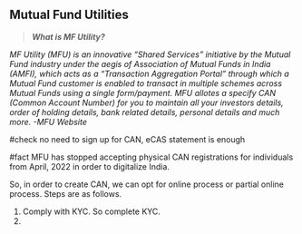 ## Mutual Fund Utilities

>***What is MF Utility?***
>
*MF Utility (MFU) is an innovative “Shared Services” initiative by the Mutual Fund industry under the aegis of Association of Mutual Funds in India (AMFI), which acts as a “Transaction Aggregation Portal” through which a Mutual Fund customer is enabled to transact in multiple schemes across Mutual Funds using a single form/payment.*
*MFU allotes a specify CAN (Common Account Number) for you to maintain all your investors details, order of holding details, bank related details, personal details and much more.* 
*-MFU Website*

#check no need to sign up for CAN, eCAS statement is enough

#fact MFU has stopped accepting physical CAN registrations for individuals from April, 2022 in order to digitalize India.

So, in order to create CAN, we can opt for online process or partial online process. Steps are as follows.
1. Comply with KYC. So complete KYC.
2. 